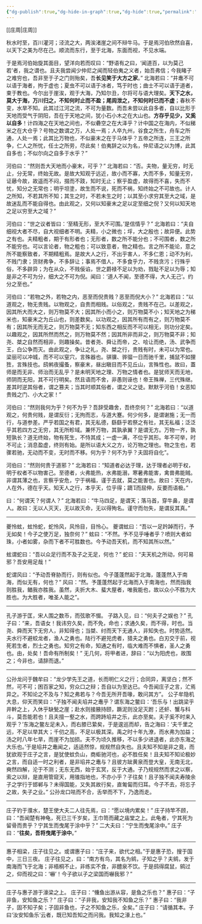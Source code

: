 ```yaml
---
{"dg-publish":true,"dg-hide-in-graph":true,"dg-hide":true,"permalink":"/秋水/","hide":true,"hideInGraph":true,"dgPassFrontmatter":true,"noteIcon":"","created":"2024-05-21T15:20:28.577+08:00","updated":"2024-08-06T16:44:40.948+08:00"}
---
```


[[庄周\|庄周]]

秋水时至，百川灌河；泾流之大，两涘渚崖之间不辩牛马。于是焉河伯欣然自喜，以天下之美为尽在己。顺流而东行，至于北海，东面而视，不见水端。

于是焉河伯始旋其面目，望洋向若而叹曰：“野语有之曰，‘闻道百，以为莫己若’者，我之谓也。且夫我尝闻少仲尼之闻而轻伯夷之义者，始吾弗信；今我睹子之难穷也，吾非至于子之门则殆矣，吾**长见笑于大方之家**。”
北海若曰：“井鼃不可以语于海者，拘于虚也；夏虫不可以语于冰者，笃于时也；曲士不可以语于道者，束于教也。今尔出于崖涘，观于大海，乃知尔丑，尔将可与语大理矣。**天下之水，莫大于海，万川归之，不知何时止而不盈；尾闾泄之，不知何时已而不虚**；春秋不变，水旱不知。此其过江河之流，不可为量数。而吾未尝以此自多者，自以比形于天地而受气于阴阳，吾在于天地之间，犹小石小木之在大山也。**方存乎见少，又奚以自多**！计四海之在天地之间也，不似礨空之在大泽乎？计中国之在海内，不似稊米之在大仓乎？号物之数谓之万，人处一焉；人卒九州，谷食之所生，舟车之所通，人处一焉；此其比万物也，不似豪末之在于马体乎？五帝之所连，三王之所争，仁人之所忧，任士之所劳，尽此矣！伯夷辞之以为名，仲尼语之以为博，此其自多也；不似尔向之自多于水乎？”

河伯曰：“然则吾大天地而小豪末，可乎？”
北海若曰：“否。夫物，量无穷，时无止，分无常，终始无故。是故大知观于远近，故小而不寡，大而不多，知量无穷，证曏今故，故遥而不闷，掇而不跂，知时无止；察乎盈虚，故得而不喜，失而不忧，知分之无常也；明乎坦塗，故生而不说，死而不祸，知终始之不可故也。计人之所知，不若其所不知；其生之时，不若未生之时；以其至小求穷其至大之域，是故迷乱而不能自得也。由此观之，又何以知豪末之足以定至细之倪？又何以知天地之足以穷至大之域？”

河伯曰：“世之议者皆曰：‘至精无形，至大不可围。’是信情乎？”
北海若曰：“夫自细视大者不尽，自大视细者不明。夫精，小之微也；垺，大之殷也；故异便。此势之有也。夫精粗者，期于有形者也；无形者，数之所不能分也；不可围者，数之所不能穷也。可以言论者，物之粗也；可以致意者，物之精也。言之所不能论，意之所不能察致者，不期精粗焉。是故大人之行，不出乎害人，不多仁恩；动不为利，不贱门隶；货财弗争，不多辞让；事焉不借人，不多食乎力，不贱贪污；行殊乎俗，不多辟异；为在从众，不贱佞谄，世之爵禄不足以为劝，戮耻不足以为辱；知是非之不可为分，细大之不可为倪。闻曰：‘道人不闻，至德不得，大人无己’。约分之至也。”

河伯曰：“若物之外，若物之内，恶至而倪贵贱？恶至而倪大小？”
北海若曰：“以道观之，物无贵贱。以物观之，自贵而相贱。以俗观之，贵贱不在己。以差观之，因其所大而大之，则万物莫不大；因其所小而小之，则万物莫不小；知天地之为稊米也，知豪末之为丘山也，则差数矣。以功观之，因其所有而有之，则万物莫不有；因其所无而无之，则万物莫不无；知东西之相反而不可以相无，则功分定矣。以趣观之，因其所然而然之，则万物莫不然；因其所非而非之，则万物莫不非；知尧、桀之自然而相非，则趣操矣。昔者尧、舜让而帝，之、哙让而绝，汤、武争而王，白公争而灭。由此观之，争让之礼，尧、桀之行，贵贱有时，未可以为常也。梁丽可以冲城，而不可以窒穴，言殊器也。骐骥、骅骝一日而驰千里，捕鼠不如狸狌，言殊技也。鸱鸺夜撮蚤，察豪末，昼出瞋目而不见丘山，言殊性也。故曰，蓋师是而无非、师治而无乱乎？是未明天地之理、万物之情者也。是犹师天而无地，师阴而无阳，其不可行明矣。然且语而不舍，非愚则诬也！帝王殊禅，三代殊继。差其时逆其俗者，谓之篡夫；当其时顺其俗者，谓之义之徒。默默乎河伯！女恶知贵贱之门、小大之家！”

河伯曰：“然则我何为乎？何不为乎？吾辞受趣舍，吾终奈何？”
北海若曰：“以道观之，何贵何贱，是谓反衍；无拘而志，与道大蹇。何少何多，是谓谢施；无一而行，与道参差。严乎若国之有君，其无私德，繇繇乎若祭之有社，其无私福；泛泛乎其若四方之无穷，其无所畛域。兼怀万物，其孰承翼？是谓无方。万物一齐，孰短孰长？道无终始，物有死生，不恃其成；一虚一满，不位乎其形。年不可举，时不可止；消息盈虚，终则有始。是所以语大义之方，论万物之理也。物之生也，若骤若驰，无动而不变，无时而不移。何为乎？何不为乎？夫固将自化”。

河伯曰：“然则何贵于道邪？”
北海若曰：“知道者必达于理，达于理者必明于权，明于权者不以物害己。至德者，火弗能热，水弗能溺，寒暑弗能害，禽兽弗能贼。非谓其薄之也，言察乎安危，宁于祸福，谨于去就，莫之能害也。故曰：天在内，人在外，德在乎天。知天人之行，本乎天，位乎得；蹢而屈伸，反要而语极。”

曰：“何谓天？何谓人？”
北海若曰：“牛马四足，是谓天；落马首，穿牛鼻，是谓人。故曰：无以人灭天，无以故灭命，无以得殉名。谨守而勿失，是谓反其真。”
***
夔怜蚿，蚿怜蛇，蛇怜风，风怜目，目怜心。
夔谓蚿曰：“吾以一足趻踔而行，予无如矣！今子之使万足，独奈何？”
蚿曰：“不然。予不见乎唾者乎？喷则大者如珠，小者如雾，杂而下者不可胜数也。今予动吾天机，而不知其所以然。”

蚿谓蛇曰：“吾以众足行而不及子之无足，何也？”
蛇曰：“夫天机之所动，何可易邪？吾安用足哉！”

蛇谓风曰：“予动吾脊胁而行，则有似也。今子蓬蓬然起于北海，蓬蓬然入于南海，而似无有，何也？”
风曰：“然。予蓬蓬然起于北海而入于南海也，然而指我则胜我，䲡我亦胜我。虽然，夫折大木、蜚大屋者，唯我能也，故以众小不胜为大胜也。为大胜者，唯圣人能之”。
***
孔子游于匡，宋人围之数币，而弦歌不惙。
子路入见，曰：“何夫子之娱也？”
孔子曰：“来，吾语女！我讳穷久矣，而不免，命也；求通久矣，而不得，时也。当尧、舜而天下无穷人，非知得也；当桀、纣而天下无通人，非知失也。时势适然。夫水行不避蛟龙者，渔人之勇也。陆行不避兕虎者，猎夫之勇也。白刃交于前，视死若生者，烈士之勇也。知穷之有命，知通之有时，临大难而不惧者，圣人之勇也。由，处矣！吾命有所制矣！”
无几何，将甲者进，辞曰：“以为阳虎也，故围之；今非也，请辞而退。”
***
公孙龙问于魏牟曰：“龙少学先王之道，长而明仁义之行；合同异，离坚白；然不然，可不可；困百家之知，穷众口之辩；吾自以为至达已。今吾闻庄子之言，汒焉异之。不知论之不及与？知之弗若与？今吾无所开吾喙，敢问其方”。
公子牟隐机大息，仰天而笑曰：“子独不闻夫埳井之鼃乎？谓东海之鳖曰：‘吾乐与！出跳梁乎井幹之上，入休乎缺甃之崖；赴水则接腋持颐，蹶泥则没足灭跗；还虷、蟹与科斗，莫吾能若也！且夫擅一壑之水，而跨跱埳井之乐，此亦至矣。夫子奚不时来入观乎？’东海之鳖左足未入，而右膝已絷矣，于是逡巡而却，告之海曰：‘夫千里之远，不足以举其大；千仞之高，不足以极其深。禹之时十年九潦，而水弗为加益；汤之时八年七旱，而崖不为加损。夫不为顷久推移，不以多少进退者，此亦东海之大乐也。’于是埳井之鼃闻之，适适然惊，规规然自失也。且夫知不知是非之竟，而犹欲观于庄子之言，是犹使蚊负山，商蚷驰河也，必不胜任矣！且夫知不知论极妙之言，而自适一时之利者，是非埳井之鼃与？且彼方跐黄泉而登大皇，无南无北，奭然四解，沦于不测；无东无西，始于玄冥，反于大通。子乃规规然而求之以察，索之以辩，是直用管窥天，用锥指地也，不亦小乎？子往矣！且子独不闻夫寿陵余子之学行于邯郸与？未得国能，又失其故行矣，直匍匐而归耳。今子不去，将忘子之故，失子之业。”
公孙龙口呿而不合，舌举而不下，乃逸而走。
***
庄子钓于濮水，楚王使大夫二人往先焉，曰：“愿以境内累矣！”
庄子持竿不顾，曰：“吾闻楚有神龟，死已三千岁矣，王巾笥而藏之庙堂之上。此龟者，宁其死为留骨而贵乎？宁其生而曳尾于涂中乎？”
二大夫曰：“宁生而曳尾涂中。”
庄子曰：“**往矣，吾将曳尾于涂中**。”
***
惠子相梁，庄子往见之。或谓惠子曰：“庄子来，欲代之相。”于是惠子恐，搜于国中，三日三夜。
庄子往见之，曰：“南方有鸟，其名为鹓，子知之乎？夫鹓，发于南海而飞于北海；非梧桐不止，非练实不食，非醴泉不饮。于是鸱得腐鼠，鹓过之，仰而视之曰：‘嚇’！今子欲以子之梁国而嚇我邪？”
***
庄子与惠子游于濠梁之上。
庄子曰：“儵鱼出游从容，是鱼之乐也？”
惠子曰：“子非鱼，安知鱼之乐？”
庄子曰：“子非我，安知我不知鱼之乐？”
惠子曰：“我非子，固不知子矣；子固非鱼也，子之不知鱼之乐，全矣。”
庄子曰：“请循其本。子曰‘汝安知鱼乐’云者，既已知吾知之而问我。我知之濠上也。”


